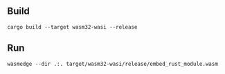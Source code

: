 
## Build

```
cargo build --target wasm32-wasi --release
```

## Run

```
wasmedge --dir .:. target/wasm32-wasi/release/embed_rust_module.wasm
```
